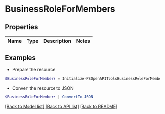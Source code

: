 # BusinessRoleForMembers
## Properties

Name | Type | Description | Notes
------------ | ------------- | ------------- | -------------

## Examples

- Prepare the resource
```powershell
$BusinessRoleForMembers = Initialize-PSOpenAPIToolsBusinessRoleForMembers 
```

- Convert the resource to JSON
```powershell
$BusinessRoleForMembers | ConvertTo-JSON
```

[[Back to Model list]](../README.md#documentation-for-models) [[Back to API list]](../README.md#documentation-for-api-endpoints) [[Back to README]](../README.md)

